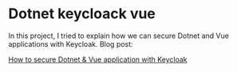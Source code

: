 # Dotnet keycloack vue

In this project, I tried to explain how we can secure Dotnet and Vue applications with Keycloak. Blog post:

[How to secure Dotnet & Vue application with Keycloak]()